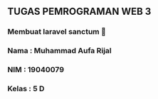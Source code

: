 ## TUGAS PEMROGRAMAN WEB 3

### Membuat laravel sanctum 💎

### Nama : Muhammad Aufa Rijal
### NIM : 19040079
### Kelas : 5 D
